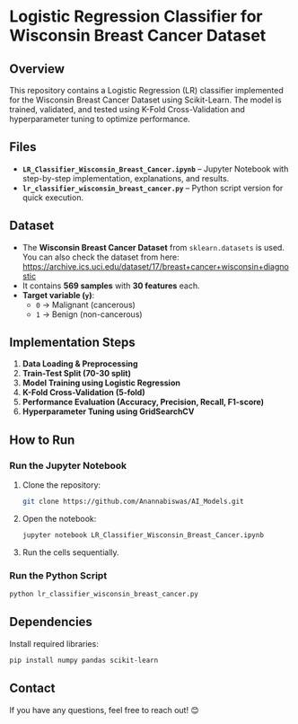# **Logistic Regression Classifier for Wisconsin Breast Cancer Dataset**  

##  Overview  
This repository contains a Logistic Regression (LR) classifier implemented for the Wisconsin Breast Cancer Dataset using Scikit-Learn. The model is trained, validated, and tested using K-Fold Cross-Validation and hyperparameter tuning to optimize performance.  

##  Files 
- **`LR_Classifier_Wisconsin_Breast_Cancer.ipynb`** – Jupyter Notebook with step-by-step implementation, explanations, and results.  
- **`lr_classifier_wisconsin_breast_cancer.py`** – Python script version for quick execution.  

## Dataset 
- The **Wisconsin Breast Cancer Dataset** from `sklearn.datasets` is used. You can also check the dataset from here: https://archive.ics.uci.edu/dataset/17/breast+cancer+wisconsin+diagnostic 
- It contains **569 samples** with **30 features** each.  
- **Target variable (`y`)**:  
  - `0` → Malignant (cancerous)  
  - `1` → Benign (non-cancerous)  

##  Implementation Steps  
1. **Data Loading & Preprocessing**  
2. **Train-Test Split (70-30 split)**  
3. **Model Training using Logistic Regression**  
4. **K-Fold Cross-Validation (5-fold)**  
5. **Performance Evaluation (Accuracy, Precision, Recall, F1-score)**  
6. **Hyperparameter Tuning using GridSearchCV**  


## How to Run  
### Run the Jupyter Notebook 
1. Clone the repository:  
   ```bash
   git clone https://github.com/Anannabiswas/AI_Models.git
   ```
2. Open the notebook:  
   ```bash
   jupyter notebook LR_Classifier_Wisconsin_Breast_Cancer.ipynb
   ```
3. Run the cells sequentially.  

### Run the Python Script 
```bash
python lr_classifier_wisconsin_breast_cancer.py
```

## Dependencies  
Install required libraries:  
```bash
pip install numpy pandas scikit-learn
```

## Contact 
If you have any questions, feel free to reach out! 😊  




